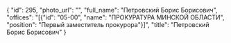 {
    "id": 295,
    "photo_url": "",
    "full_name": "Петровский Борис Борисович",
    "offices": "[{\"id\": \"05-00\", \"name\": \"ПРОКУРАТУРА МИНСКОЙ ОБЛАСТИ\", \"position\": \"Первый заместитель прокурора\"}]",
    "title": "Петровский Борис Борисович"
}